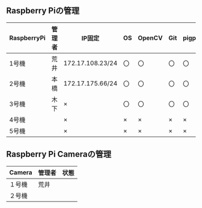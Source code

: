 ## Raspberry Piの管理

|RaspberryPi  |管理者  |IP固定 |OS  |OpenCV  |Git  |pigpio  |備考 |
|---|---|---|---|---|---|---|---|
|1号機  | 荒井 |172.17.108.23/24 |〇  |〇  |〇  |〇 | |
|2号機  | 本橋 |172.17.175.66/24  |〇  |〇  |〇  |〇 | |
|3号機  | 木下 |×  |〇  |〇  |〇  |〇 | |
|4号機  |  |×  |×  |×  |×  |× | |
|5号機  |  |×  |×  |×  |×  |× | |


## Raspberry Pi Cameraの管理

|Camera |管理者 |状態 |
|---|---|---|
|１号機 |荒井 | |
|２号機 | | |
